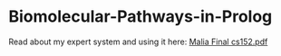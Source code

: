 # Biomolecular-Pathways-in-Prolog

Read about my expert system and using it here: [Malia Final cs152.pdf](https://github.com/maliabird17/Biomolecular-Pathways-in-Prolog/files/11794056/Malia.Final.cs152.pdf)


